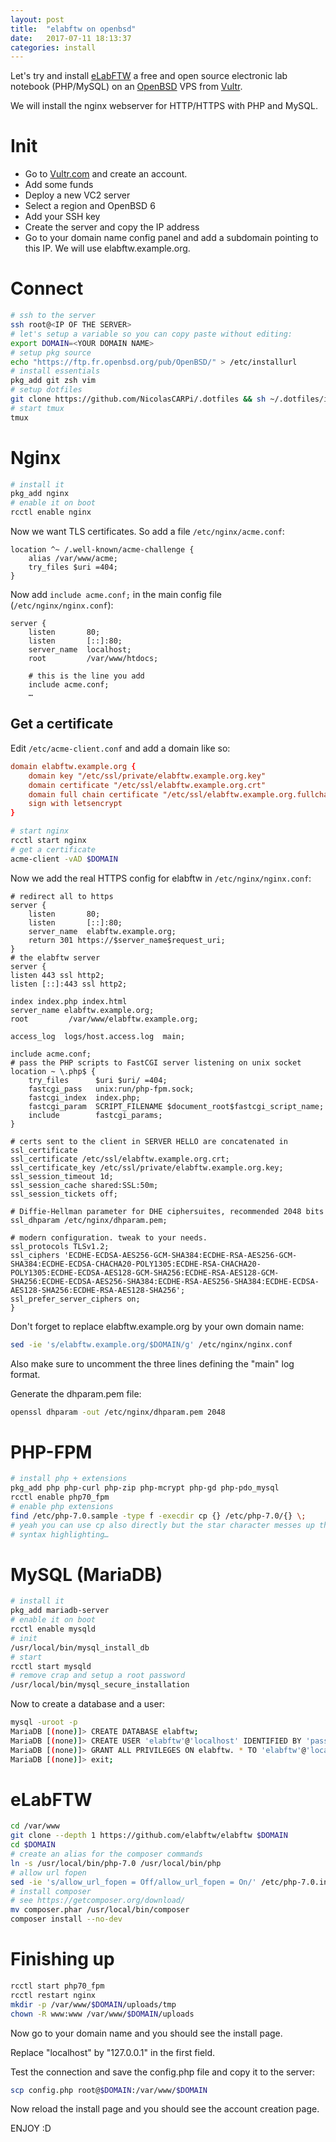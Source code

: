 ```yaml
---
layout: post
title:  "elabftw on openbsd"
date:   2017-07-11 18:13:37
categories: install
---
```

Let's try and install [eLabFTW](https://www.elabftw.net) a free and open source electronic lab notebook (PHP/MySQL) on an [OpenBSD](https://www.openbsd.org/) VPS from [Vultr](http://www.vultr.com/?ref=7164540).

We will install the nginx webserver for HTTP/HTTPS with PHP and MySQL.

# Init

* Go to [Vultr.com](http://www.vultr.com/?ref=7164540) and create an account.
* Add some funds
* Deploy a new VC2 server
* Select a region and OpenBSD 6
* Add your SSH key
* Create the server and copy the IP address
* Go to your domain name config panel and add a subdomain pointing to this IP. We will use elabftw.example.org.

# Connect

~~~sh
# ssh to the server
ssh root@<IP OF THE SERVER>
# let's setup a variable so you can copy paste without editing:
export DOMAIN=<YOUR DOMAIN NAME>
# setup pkg source
echo "https://ftp.fr.openbsd.org/pub/OpenBSD/" > /etc/installurl
# install essentials
pkg_add git zsh vim
# setup dotfiles
git clone https://github.com/NicolasCARPi/.dotfiles && sh ~/.dotfiles/install.sh
# start tmux
tmux
~~~

# Nginx

~~~sh
# install it
pkg_add nginx
# enable it on boot
rcctl enable nginx
~~~

Now we want TLS certificates. So add a file `/etc/nginx/acme.conf`:

~~~nginx
location ^~ /.well-known/acme-challenge {
    alias /var/www/acme;
    try_files $uri =404;
}
~~~

Now add `include acme.conf;` in the main config file (`/etc/nginx/nginx.conf`):

~~~nginx
server {
    listen       80;
    listen       [::]:80;
    server_name  localhost;
    root         /var/www/htdocs;

    # this is the line you add
    include acme.conf;
    …
~~~

## Get a certificate

Edit `/etc/acme-client.conf` and add a domain like so:

~~~conf
domain elabftw.example.org {
	domain key "/etc/ssl/private/elabftw.example.org.key"
	domain certificate "/etc/ssl/elabftw.example.org.crt"
	domain full chain certificate "/etc/ssl/elabftw.example.org.fullchain.pem"
	sign with letsencrypt
}
~~~

~~~sh
# start nginx
rcctl start nginx
# get a certificate
acme-client -vAD $DOMAIN
~~~

Now we add the real HTTPS config for elabftw in `/etc/nginx/nginx.conf`:

~~~nginx
# redirect all to https
server {
    listen       80;
    listen       [::]:80;
    server_name  elabftw.example.org;
    return 301 https://$server_name$request_uri;
}
# the elabftw server
server {
listen 443 ssl http2;
listen [::]:443 ssl http2;

index index.php index.html
server_name elabftw.example.org;
root         /var/www/elabftw.example.org;

access_log  logs/host.access.log  main;

include acme.conf;
# pass the PHP scripts to FastCGI server listening on unix socket
location ~ \.php$ {
    try_files      $uri $uri/ =404;
    fastcgi_pass   unix:run/php-fpm.sock;
    fastcgi_index  index.php;
    fastcgi_param  SCRIPT_FILENAME $document_root$fastcgi_script_name;
    include        fastcgi_params;
}

# certs sent to the client in SERVER HELLO are concatenated in ssl_certificate
ssl_certificate /etc/ssl/elabftw.example.org.crt;
ssl_certificate_key /etc/ssl/private/elabftw.example.org.key;
ssl_session_timeout 1d;
ssl_session_cache shared:SSL:50m;
ssl_session_tickets off;

# Diffie-Hellman parameter for DHE ciphersuites, recommended 2048 bits
ssl_dhparam /etc/nginx/dhparam.pem;

# modern configuration. tweak to your needs.
ssl_protocols TLSv1.2;
ssl_ciphers 'ECDHE-ECDSA-AES256-GCM-SHA384:ECDHE-RSA-AES256-GCM-SHA384:ECDHE-ECDSA-CHACHA20-POLY1305:ECDHE-RSA-CHACHA20-POLY1305:ECDHE-ECDSA-AES128-GCM-SHA256:ECDHE-RSA-AES128-GCM-SHA256:ECDHE-ECDSA-AES256-SHA384:ECDHE-RSA-AES256-SHA384:ECDHE-ECDSA-AES128-SHA256:ECDHE-RSA-AES128-SHA256';
ssl_prefer_server_ciphers on;
} 
~~~

Don't forget to replace elabftw.example.org by your own domain name:

~~~sh
sed -ie 's/elabftw.example.org/$DOMAIN/g' /etc/nginx/nginx.conf
~~~

Also make sure to uncomment the three lines defining the "main" log format.

Generate the dhparam.pem file:

~~~sh
openssl dhparam -out /etc/nginx/dhparam.pem 2048
~~~

# PHP-FPM

~~~sh
# install php + extensions
pkg_add php php-curl php-zip php-mcrypt php-gd php-pdo_mysql
rcctl enable php70_fpm
# enable php extensions
find /etc/php-7.0.sample -type f -execdir cp {} /etc/php-7.0/{} \;
# yeah you can use cp also directly but the star character messes up the
# syntax highlighting…
~~~

# MySQL (MariaDB)

~~~sh
# install it
pkg_add mariadb-server
# enable it on boot
rcctl enable mysqld
# init
/usr/local/bin/mysql_install_db
# start
rcctl start mysqld
# remove crap and setup a root password
/usr/local/bin/mysql_secure_installation
~~~

Now to create a database and a user:

~~~sh
mysql -uroot -p
MariaDB [(none)]> CREATE DATABASE elabftw;
MariaDB [(none)]> CREATE USER 'elabftw'@'localhost' IDENTIFIED BY 'password';
MariaDB [(none)]> GRANT ALL PRIVILEGES ON elabftw. * TO 'elabftw'@'localhost';
MariaDB [(none)]> exit;
~~~

# eLabFTW

~~~sh
cd /var/www
git clone --depth 1 https://github.com/elabftw/elabftw $DOMAIN
cd $DOMAIN
# create an alias for the composer commands
ln -s /usr/local/bin/php-7.0 /usr/local/bin/php
# allow url fopen
sed -ie 's/allow_url_fopen = Off/allow_url_fopen = On/' /etc/php-7.0.ini
# install composer
# see https://getcomposer.org/download/
mv composer.phar /usr/local/bin/composer
composer install --no-dev
~~~

# Finishing up

~~~sh
rcctl start php70_fpm
rcctl restart nginx
mkdir -p /var/www/$DOMAIN/uploads/tmp
chown -R www:www /var/www/$DOMAIN/uploads
~~~

Now go to your domain name and you should see the install page.

Replace "localhost" by "127.0.0.1" in the first field.

Test the connection and save the config.php file and copy it to the server:

~~~sh
scp config.php root@$DOMAIN:/var/www/$DOMAIN
~~~

Now reload the install page and you should see the account creation page.

ENJOY :D
